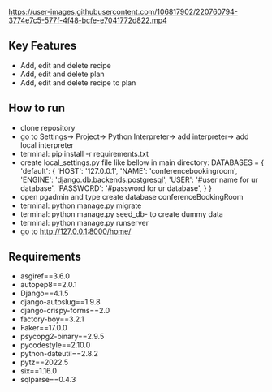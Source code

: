 https://user-images.githubusercontent.com/106817902/220760794-3774e7c5-577f-4f48-bcfe-e7041772d822.mp4

## Key Features

* Add, edit and delete recipe
* Add, edit and delete plan
* Add, edit and delete recipe to plan

## How to run
* clone repository
* go to Settings-> Project-> Python Interpreter-> add interpreter-> add local interpreter
* terminal: pip install -r requirements.txt
* create local_settings.py file like bellow in main directory:
   DATABASES = {
      'default': {
          'HOST': '127.0.0.1',
          'NAME': 'conferencebookingroom',
          'ENGINE': 'django.db.backends.postgresql',
          'USER': '#user name for ur database',
          'PASSWORD': '#password for ur database',
      }
  }
* open pgadmin and type create database conferenceBookingRoom
* terminal: python manage.py migrate 
* terminal: python manage.py seed_db- to create dummy data
* terminal: python manage.py runserver
* go to http://127.0.0.1:8000/home/

## Requirements

* asgiref==3.6.0
* autopep8==2.0.1
* Django==4.1.5
* django-autoslug==1.9.8
* django-crispy-forms==2.0
* factory-boy==3.2.1
* Faker==17.0.0
* psycopg2-binary==2.9.5
* pycodestyle==2.10.0
* python-dateutil==2.8.2
* pytz==2022.5
* six==1.16.0
* sqlparse==0.4.3

